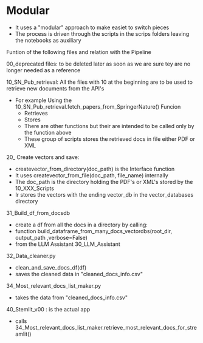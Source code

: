 # Modular
- It uses a "modular" approach to make easiet to switch pieces
- The process is driven through the scripts in the scrips folders leaving the notebooks as auxiliary

Funtion of the following files and relation with the Pipeline

00_deprecated files:  to be deleted later as soon as we are sure tey are no longer needed as a reference

10_SN_Pub_retrieval: All the files with 10 at the beginning are to be used to retrieve new documents from the API's

 - For example Using the 10_SN_Pub_retrieval.fetch_papers_from_SpringerNature() Funcion
   - Retrieves
   - Stores
   - There are other functions but their are intended to be called only by the function above
   - These group of scripts stores the retrieved docs in file either PDF or XML

20_ Create vectors and save: 
  - createvector_from_directory(doc_path) is the Interface function
  - It uses createvector_from_file(doc_path, file_name) internally
  - The doc_path is the directory holding the PDF's or XML's stored by the 10_XXX_Scripts
  - Ir stores the vectors with the ending vector_db in the vector_databases directory
 
31_Build_df_from_docsdb 
 - create a df from all the docs in a directory by calling:
 - function build_dataframe_from_many_docs_vectordbs(root_dir, output_path ,verbose=False)
 - from the LLM Assistant 30_LLM_Assistant

32_Data_cleaner.py
 - clean_and_save_docs_df(df)
 - saves the cleaned data in "cleaned_docs_info.csv"

34_Most_relevant_docs_list_maker.py
 - takes the data from "cleaned_docs_info.csv"

40_Stemlit_v00 : is the actual app
 - calls 34_Most_relevant_docs_list_maker.retrieve_most_relevant_docs_for_streamlit()